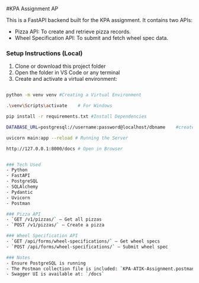 #KPA Assignment AP



This is a FastAPI backend built for the KPA assignment. It contains two APIs:
-  Pizza API: To create and retrieve pizza records.
-  Wheel Specification API: To submit and fetch wheel spec data.


### Setup Instructions (Local)

1. Clone or download this project folder
2. Open the folder in VS Code or any terminal
3. Create and activate a virtual environment:

```bash

python -m venv venv #Creating a Virtual Environment 

.\venv\Scripts\activate    # For Windows

pip install -r requirements.txt #Install Dependencies

DATABASE_URL=postgresql://username:password@localhost/dbname    #create.env file(replace password with your PostgreSQL Password)

uvicorn main:app --reload # Running the Server

http://127.0.0.1:8000/docs # Open in Browser


### Tech Used
- Python
- FastAPI
- PostgreSQL
- SQLAlchemy
- Pydantic
- Uvicorn
- Postman

### Pizza API
- `GET /v1/pizzas/` — Get all pizzas
- `POST /v1/pizzas/` — Create a pizza

### Wheel Specification API
- `GET /api/forms/wheel-specifications/` — Get wheel specs
- `POST /api/forms/wheel-specifications/` — Submit wheel spec

### Notes
- Ensure PostgreSQL is running
- The Postman collection file is included: `KPA-ATIK-Assignment.postman_collection.json`
- Swagger UI is available at: `/docs`
